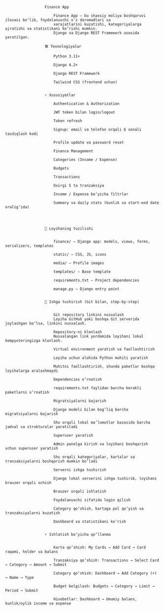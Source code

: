                       Finance App
                      
                          Finance App — bu shaxsiy moliya boshqaruvi ilovasi bo‘lib, foydalanuvchi o‘z daromadlari va 
                          xarajatlarini kuzatishi, kategoriyalarga ajratishi va statistikani ko‘rishi mumkin.
                          Django va Django REST Framework asosida yaratilgan.
                      
                      🛠 Texnologiyalar
                      
                          Python 3.11+
                          
                          Django 4.2+
                          
                          Django REST Framework
                          
                          Tailwind CSS (frontend uchun)
                      
                      
                      ⚡️ Xususiyatlar
                          
                          Authentication & Authorization
                          
                          JWT token bilan login/logout
                          
                          Token refresh
                          
                          Signup: email va telefon orqali 6 xonali tasdiqlash kodi
                          
                          Profile update va password reset
                          
                          Finance Management
                          
                          Categories (Income / Expense)
                          
                          Budgets
                          
                          Transactions
                          
                          Oxirgi 5 ta tranzaksiya
                          
                          Income / Expense bo‘yicha filtrlar
                          
                          Summary va daily stats (kunlik va start-end date oralig‘ida)
                          
                          
                      
                      
                      🧩 Loyihaning tuzilishi
                      
                      
                          finance/ — Django app: models, views, forms, serializers, templates
                          
                          static/ — CSS, JS, icons
                          
                          media/ — Profile images
                          
                          templates/ — Base template
                          
                          requirements.txt — Project dependencies
                          
                          manage.py — Django entry point
                      
                      
                      🚀 Ishga tushirish (Git bilan, step-by-step)
                      
                      
                          Git repository linkini nusxalash
                          Loyiha GitHub yoki boshqa Git serverida joylashgan bo‘lsa, linkini nusxalash.
                          
                          Repository-ni klonlash
                          Nusxalangan link yordamida loyihani lokal kompyuteringizga klonlash.
                          
                          Virtual environment yaratish va faollashtirish
                          
                          Loyiha uchun alohida Python muhiti yaratish
                          
                          Muhitni faollashtirish, shunda paketlar boshqa loyihalarga aralashmaydi
                          
                          Dependencies o‘rnatish
                          
                          requirements.txt faylidan barcha kerakli paketlarni o‘rnatish
                          
                          Migratsiyalarni bajarish
                          
                          Django modeli bilan bog‘liq barcha migratsiyalarni bajarish
                          
                          Shu orqali lokal ma’lumotlar bazasida barcha jadval va strukturalar yaratiladi
                          
                          Superuser yaratish
                          
                          Admin panelga kirish va loyihani boshqarish uchun superuser yaratish
                          
                          Shu orqali kategoriyalar, kartalar va tranzaksiyalarni boshqarish mumkin bo‘ladi
                          
                          Serverni ishga tushirish
                          
                          Django lokal serverini ishga tushirib, loyihani brauzer orqali ochish
                          
                          Brauzer orqali ishlatish
                          
                          Foydalanuvchi sifatida login qilish
                          
                          Category qo‘shish, kartaga pul qo‘yish va tranzaksiyalarni kuzatish
                          
                          Dashboard va statistikani ko‘rish
                      
                      
                      ⚡️ Ishlatish bo‘yicha qo‘llanma
                      
                      
                          Karta qo‘shish: My Cards → Add Card → Card raqami, holder va balans
                          
                          Tranzaksiya qo‘shish: Transactions → Select Card → Category → Amount → Submit
                          
                          Category qo‘shish: Dashboard → Add Category (+) → Name → Type
                          
                          Budget belgilash: Budgets → Category → Limit → Period → Submit
                          
                          Hisobotlar: Dashboard → Umumiy balans, kunlik/oylik income va expense
